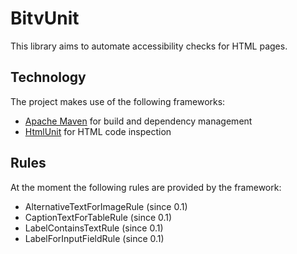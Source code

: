 BitvUnit
=============

This library aims to automate accessibility checks for HTML pages.

Technology
-------------

The project makes use of the following frameworks:

* [Apache Maven](http://maven.apache.org/) for build and dependency management
* [HtmlUnit](http://htmlunit.sourceforge.net/) for HTML code inspection

Rules
-------------

At the moment the following rules are provided by the framework:

* AlternativeTextForImageRule (since 0.1)
* CaptionTextForTableRule (since 0.1)
* LabelContainsTextRule (since 0.1)
* LabelForInputFieldRule (since 0.1)